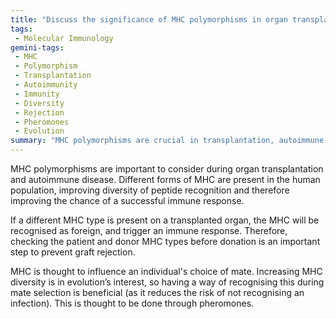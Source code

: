 ```yaml
---
title: "Discuss the significance of MHC polymorphisms in organ transplantation and autoimmune diseases."
tags:
 - Molecular Immunology
gemini-tags:
 - MHC
 - Polymorphism
 - Transplantation
 - Autoimmunity
 - Immunity
 - Diversity
 - Rejection
 - Pheromones
 - Evolution
summary: "MHC polymorphisms are crucial in transplantation, autoimmune disease, and mate selection due to their impact on immune response and diversity."
---
```

MHC polymorphisms are important to consider during organ transplantation and autoimmune disease. Different forms of MHC are present in the human population, improving diversity of peptide recognition and therefore improving the chance of a successful immune response. 

If a different MHC type is present on a transplanted organ, the MHC will be recognised as foreign, and trigger an immune response. Therefore, checking the patient and donor MHC types before donation is an important step to prevent graft rejection. 

MHC is thought to influence an individual's choice of mate. Increasing MHC diversity is in evolution’s interest, so having a way of recognising this during mate selection is beneficial (as it reduces the risk of not recognising an infection). This is thought to be done through pheromones.